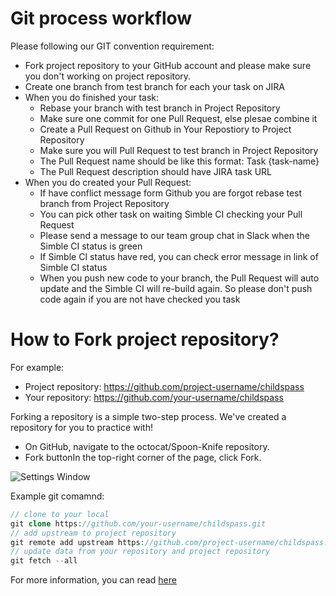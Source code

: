 Git process workflow
=====================

Please following our GIT convention requirement:

- Fork project repository to your GitHub account and please make sure you don't working on project repository.
- Create one branch from test branch for each your task on JIRA
- When you do finished your task:
  - Rebase your branch with test branch in Project Repository
  - Make sure one commit for one Pull Request, else plesae combine it
  - Create a Pull Request on Github in Your Repostiory to Project Repository
  - Make sure you will Pull Request to test branch in Project Repository
  - The Pull Request name should be like this format: Task {task-name}
  - The Pull Request description should have JIRA task URL
- When you do created your Pull Request:
  - If have conflict message form Github you are forgot rebase test branch from Project Repository
  - You can pick other task on waiting Simble CI checking your Pull Request
  - Please send a message to our team group chat in Slack when the Simble CI status is green
  - If Simble CI status have red, you can check error message in link of Simble CI status
  - When you push new code to your branch, the Pull Request will auto update and the Simble CI will re-build again.
    So please don't push code again if you are not have checked you task

How to Fork project repository?
=====================
For example: 
  - Project repository: https://github.com/project-username/childspass
  - Your repository: https://github.com/your-username/childspass
  
Forking a repository is a simple two-step process. We've created a repository for you to practice with!
- On GitHub, navigate to the octocat/Spoon-Knife repository.
- Fork buttonIn the top-right corner of the page, click Fork.

![Settings Window](https://raw.github.com/vantienvnn/php-team-workflow/master/images/fork.PNG)

Example git comamnd:

```php
// clone to your local
git clone https://github.com/your-username/childspass.git
// add upstream to project repository
git remote add upstream https://github.com/project-username/childspass.git
// update data from your repository and project repository
git fetch --all
```

For more information, you can read [here](https://help.github.com/articles/fork-a-repo/)



